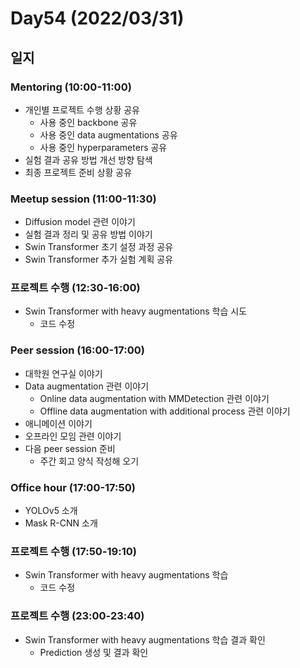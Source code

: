 # Day54 (2022/03/31)

## 일지

### Mentoring (10:00-11:00)

  * 개인별 프로젝트 수행 상황 공유
    * 사용 중인 backbone 공유
    * 사용 중인 data augmentations 공유
    * 사용 중인 hyperparameters 공유
  * 실험 결과 공유 방법 개선 방향 탐색
  * 최종 프로젝트 준비 상황 공유

### Meetup session (11:00-11:30)

  * Diffusion model 관련 이야기
  * 실험 결과 정리 및 공유 방법 이야기
  * Swin Transformer 초기 설정 과정 공유
  * Swin Transformer 추가 실험 계획 공유

### 프로젝트 수행 (12:30-16:00)

  * Swin Transformer with heavy augmentations 학습 시도
    * 코드 수정

### Peer session (16:00-17:00)

  * 대학원 연구실 이야기
  * Data augmentation 관련 이야기
    * Online data augmentation with MMDetection 관련 이야기
    * Offline data augmentation with additional process 관련 이야기
  * 애니메이션 이야기
  * 오프라인 모임 관련 이야기
  * 다음 peer session 준비
    * 주간 회고 양식 작성해 오기

### Office hour (17:00-17:50)

  * YOLOv5 소개
  * Mask R-CNN 소개

### 프로젝트 수행 (17:50-19:10)

  * Swin Transformer with heavy augmentations 학습
    * 코드 수정

### 프로젝트 수행 (23:00-23:40)

  * Swin Transformer with heavy augmentations 학습 결과 확인
    * Prediction 생성 및 결과 확인
